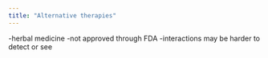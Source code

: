 ```yaml
---
title: "Alternative therapies"
---
```

-herbal medicine
-not approved through FDA
-interactions may be harder to detect or see


